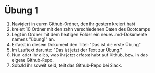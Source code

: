 # Übung 1

1. Navigiert in euren Github-Ordner, den ihr gestern kreiert habt
2. kreiert 10 Ordner mit den zehn verschiedenen Daten des Bootcamps
3. Legt im Ordner mit dem heutigen Folder ein neues .md-Dokumente namens "übung1" an.
4. Erfasst in diesem Dokument den Titel: "Das ist die erste Übung"
5. Im Lauftext darunte: "Das ist jetzt der Text zur Übung."
6. Nun ladet ihr alles, was ihr jetzt erfasst habt auf Github, bzw. in das eigene Github-Repo.
7. Sobald ihr soweit seid, teilt das Github-Repo bei Slack.
